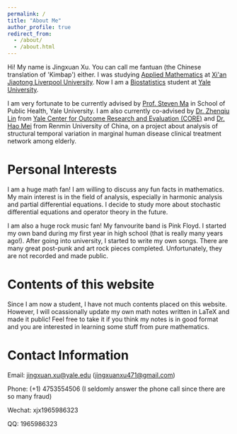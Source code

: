 ```yaml
---
permalink: /
title: "About Me"
author_profile: true
redirect_from: 
  - /about/
  - /about.html
---
```


Hi! My name is Jingxuan Xu. You can call me fantuan (the Chinese translation of 'Kimbap') either. I was studying [Applied Mathematics](https://www.xjtlu.edu.cn/en/study/undergraduate/applied-mathematics) at [Xi'an Jiaotong Liverpool University](https://www.xjtlu.edu.cn/en). Now I am a [Biostatistics](https://ysph.yale.edu/public-health-research-and-practice/department-research/biostatistics/) student at [Yale University](https://www.yale.edu/).

I am very fortunate to be currently advised by [Prof. Steven Ma](https://ysph.yale.edu/profile/shuangge-ma/) in School of Public Health, Yale University. I am also currently co-advised by [Dr. Zhenqiu Lin](https://medicine.yale.edu/profile/zhenqiu-lin/) from [Yale Center for Outcome Research and Evaluation (CORE)](https://medicine.yale.edu/core/) and [Dr. Hao Mei](http://stat.ruc.edu.cn/jxtd/jsdw/swtjylxbxx/f19457567e31409488f1396d3538a2a0.htm) from Renmin University of China, on a project about analysis of structural temporal variation in marginal human disease clinical treatment network among elderly.

Personal Interests
======
I am a huge math fan! I am willing to discuss any fun facts in mathematics. My main interest is in the field of analysis, especially in harmonic analysis and partial differential equations. I decide to study more about stochastic differential equations and operator theory in the future.

I am also a huge rock music fan! My fanvourite band is Pink Floyd. I started my own band during my first year in high school (that is really many years ago!). After going into university, I started to write my own songs. There are many great post-punk and art rock pieces completed. Unfortunately, they are not recorded and made public.

Contents of this website
======
Since I am now a student, I have not much contents placed on this website. However, I will ocassionally update my own math notes written in LaTeX and made it public! Feel free to take it if you think my notes is in good format and you are interested in learning some stuff from pure mathematics.

Contact Information
======
Email: jingxuan.xu@yale.edu (jingxuanxu471@gmail.com)

Phone: (+1) 4753554506 (I seldomly answer the phone call since there are so many fraud)

Wechat: xjx1965986323

QQ: 1965986323
